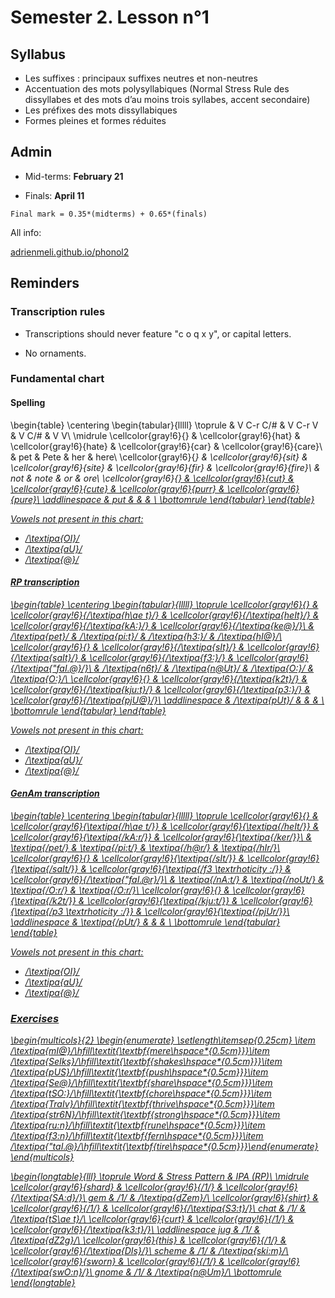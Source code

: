 # Semester 2. Lesson n°1



## Syllabus

* Les suffixes : principaux suffixes neutres et non-neutres
* Accentuation des mots polysyllabiques (Normal Stress Rule des dissyllabes et des mots d’au moins trois syllabes, accent secondaire)
* Les préfixes des mots dissyllabiques
* Formes pleines et formes réduites

## Admin

* Mid-terms: **February 21**

* Finals: **April 11**

`Final mark = 0.35*(midterms) + 0.65*(finals)`

All info:

[adrienmeli.github.io/phonol2](adrienmeli.github.io/phonol2)

## Reminders

### Transcription rules

* Transcriptions should never feature "c o q x y", or capital letters.

* No ornaments.

### Fundamental chart

#### Spelling

\begin{table}
\centering
\begin{tabular}{lllll}
\toprule
 & V C-r C/\# & V C-r V & V <r> C/\# & V <r> V\\
\midrule
\cellcolor{gray!6}{<a>} & \cellcolor{gray!6}{hat} & \cellcolor{gray!6}{hate} & \cellcolor{gray!6}{car} & \cellcolor{gray!6}{care}\\
<e> & pet & Pete & her & here\\
\cellcolor{gray!6}{<i>} & \cellcolor{gray!6}{sit} & \cellcolor{gray!6}{site} & \cellcolor{gray!6}{fir} & \cellcolor{gray!6}{fire}\\
<o> & not & note & or & ore\\
\cellcolor{gray!6}{<u>} & \cellcolor{gray!6}{cut} & \cellcolor{gray!6}{cute} & \cellcolor{gray!6}{purr} & \cellcolor{gray!6}{pure}\\
\addlinespace
<u2> & put &  &  & \\
\bottomrule
\end{tabular}
\end{table}

Vowels not present in this chart:



* /\textipa{OI}/
* /\textipa{aU}/
* /\textipa{@}/

#### RP transcription

\begin{table}
\centering
\begin{tabular}{lllll}
\toprule
\cellcolor{gray!6}{<a>} & \cellcolor{gray!6}{/\textipa{h\ae t}/} & \cellcolor{gray!6}{/\textipa{heIt}/} & \cellcolor{gray!6}{/\textipa{kA:}/} & \cellcolor{gray!6}{/\textipa{ke@}/}\\
<e> & /\textipa{pet}/ & /\textipa{pi:t}/ & /\textipa{h3:}/ & /\textipa{hI@}/\\
\cellcolor{gray!6}{<i>} & \cellcolor{gray!6}{/\textipa{sIt}/} & \cellcolor{gray!6}{/\textipa{saIt}/} & \cellcolor{gray!6}{/\textipa{f3:}/} & \cellcolor{gray!6}{/\textipa{"faI.@}/}\\
<o> & /\textipa{n6t}/ & /\textipa{n@Ut}/ & /\textipa{O:}/ & /\textipa{O:}/\\
\cellcolor{gray!6}{<u>} & \cellcolor{gray!6}{/\textipa{k2t}/} & \cellcolor{gray!6}{/\textipa{kju:t}/} & \cellcolor{gray!6}{/\textipa{p3:}/} & \cellcolor{gray!6}{/\textipa{pjU@}/}\\
\addlinespace
<u2> & /\textipa{pUt}/ &  &  & \\
\bottomrule
\end{tabular}
\end{table}

Vowels not present in this chart:

* /\textipa{OI}/
* /\textipa{aU}/
* /\textipa{@}/

#### GenAm transcription

\begin{table}
\centering
\begin{tabular}{lllll}
\toprule
\cellcolor{gray!6}{<a>} & \cellcolor{gray!6}{\textipa{/h\ae t/}} & \cellcolor{gray!6}{\textipa{/heIt/}} & \cellcolor{gray!6}{\textipa{/kA:r/}} & \cellcolor{gray!6}{\textipa{/ker/}}\\
<e> & \textipa{/pet/} & \textipa{/pi:t/} & \textipa{/h@r/} & \textipa{/hIr/}\\
\cellcolor{gray!6}{<i>} & \cellcolor{gray!6}{\textipa{/sIt/}} & \cellcolor{gray!6}{\textipa{/saIt/}} & \cellcolor{gray!6}{\textipa{/f3 \textrhoticity :/}} & \cellcolor{gray!6}{/\textipa{"faI.@r}/}\\
<o> & \textipa{/nA:t/} & \textipa{/noUt/} & \textipa{/O:r/} & \textipa{/O:r/}\\
\cellcolor{gray!6}{<u>} & \cellcolor{gray!6}{\textipa{/k2t/}} & \cellcolor{gray!6}{\textipa{/kju:t/}} & \cellcolor{gray!6}{\textipa{/p3 \textrhoticity :/}} & \cellcolor{gray!6}{\textipa{/pjUr/}}\\
\addlinespace
<u2> & \textipa{/pUt/} &  &  & \\
\bottomrule
\end{tabular}
\end{table}

Vowels not present in this chart:

* /\textipa{OI}/
* /\textipa{aU}/
* /\textipa{@}/

### Exercises

\begin{multicols}{2}
\begin{enumerate}
\setlength\itemsep{0.25cm}
\item /\textipa{mI@}/\hfill\textit{\textbf{mere\hspace*{0.5cm}}}\item /\textipa{SeIks}/\hfill\textit{\textbf{shakes\hspace*{0.5cm}}}\item /\textipa{pUS}/\hfill\textit{\textbf{push\hspace*{0.5cm}}}\item /\textipa{Se@}/\hfill\textit{\textbf{share\hspace*{0.5cm}}}\item /\textipa{tSO:}/\hfill\textit{\textbf{chore\hspace*{0.5cm}}}\item /\textipa{TraIv}/\hfill\textit{\textbf{thrive\hspace*{0.5cm}}}\item /\textipa{str6N}/\hfill\textit{\textbf{strong\hspace*{0.5cm}}}\item /\textipa{ru:n}/\hfill\textit{\textbf{rune\hspace*{0.5cm}}}\item /\textipa{f3:n}/\hfill\textit{\textbf{fern\hspace*{0.5cm}}}\item /\textipa{"taI.@}/\hfill\textit{\textbf{tire\hspace*{0.5cm}}}\end{enumerate}
\end{multicols}


\begin{longtable}{lll}
\toprule
Word & Stress Pattern & IPA (RP)\\
\midrule
\cellcolor{gray!6}{shard} & \cellcolor{gray!6}{/1/} & \cellcolor{gray!6}{/\textipa{SA:d}/}\\
gem & /1/ & /\textipa{dZem}/\\
\cellcolor{gray!6}{shirt} & \cellcolor{gray!6}{/1/} & \cellcolor{gray!6}{/\textipa{S3:t}/}\\
chat & /1/ & /\textipa{tS\ae t}/\\
\cellcolor{gray!6}{curt} & \cellcolor{gray!6}{/1/} & \cellcolor{gray!6}{/\textipa{k3:t}/}\\
\addlinespace
jug & /1/ & /\textipa{dZ2g}/\\
\cellcolor{gray!6}{this} & \cellcolor{gray!6}{/1/} & \cellcolor{gray!6}{/\textipa{DIs}/}\\
scheme & /1/ & /\textipa{ski:m}/\\
\cellcolor{gray!6}{sworn} & \cellcolor{gray!6}{/1/} & \cellcolor{gray!6}{/\textipa{swO:n}/}\\
gnome & /1/ & /\textipa{n@Um}/\\
\bottomrule
\end{longtable}
